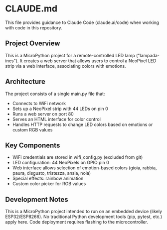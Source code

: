 # CLAUDE.md

This file provides guidance to Claude Code (claude.ai/code) when working with code in this repository.

## Project Overview

This is a MicroPython project for a remote-controlled LED lamp ("lampada-ines"). It creates a web server that allows users to control a NeoPixel LED strip via a web interface, associating colors with emotions.

## Architecture

The project consists of a single main.py file that:
- Connects to WiFi network
- Sets up a NeoPixel strip with 44 LEDs on pin 0
- Runs a web server on port 80
- Serves an HTML interface for color control
- Handles HTTP requests to change LED colors based on emotions or custom RGB values

## Key Components

- WiFi credentials are stored in wifi_config.py (excluded from git)
- LED configuration: 44 NeoPixels on GPIO pin 0
- Web interface allows selection of emotion-based colors (gioia, rabbia, paura, disgusto, tristezza, ansia, noia)
- Special effects: rainbow animation
- Custom color picker for RGB values

## Development Notes

This is a MicroPython project intended to run on an embedded device (likely ESP32/ESP8266). No traditional Python development tools (pip, pytest, etc.) apply here. Code deployment requires flashing to the microcontroller.